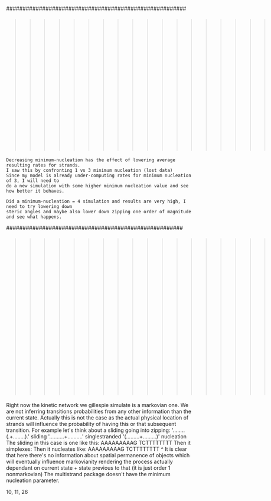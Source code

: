 #######################################################
>>>>>>>>>>>>>>>>>>>>>>>>>>>>#### Simulation Exploration 

>>>>
    Decreasing minimum-nucleation has the effect of lowering average resulting rates for strands.
    I saw this by confronting 1 vs 3 minimum nucleation (lost data)
    Since my model is already under-computing rates for minimum nucleation of 3, I will need to 
    do a new simulation with some higher minimum nucleation value and see how better it behaves.
>>>>
    Did a minimum-nucleation = 4 simulation and results are very high, I need to try lowering down
    steric angles and maybe also lower down zipping one order of magnitude and see what happens. 


######################################################
>>>>>>>>>>>>>>>>>>>>>>>#### THEORETICAL CONSIDERATIONS 

<Non-Markovianity>
Right now the kinetic network we gillespie simulate is a markovian one. 
We are not inferring transitions probabilities from any other information than the current state. 
Actually this is not the case as the actual physical location of strands will influence the probability
of having this or that subsequent transition. For example let's think about a sliding going into zipping: 
'........(.+........).' sliding
'..........+..........' singlestranded
'(.........+.........)' nucleation
The sliding in this case is one like this: AAAAAAAAAG
                                                   TCTTTTTTTT 
Then it simplexes: 
Then it nucleates like: AAAAAAAAAG
                        TCTTTTTTTT
                        ^
It is clear that here there's no information about spatial permanence of objects 
which will eventually influence markovianity rendering the process actually dependant
on current state + state previous to that (it is just order 1 nonmarkovian)


<Multistrand>
The multistrand package doesn't have the minimum nucleation parameter.


10, 11, 26